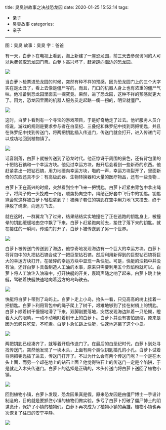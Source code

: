 title: 臭臭讲故事之决战恐龙园
date: 2020-01-25 15:52:14
tags:
- 亲子
- 臭臭故事
categories:
- 亲子
---

图：臭臭
故事：臭臭
字：爸爸

有一天，白萝卜在电视上看到，海上新建了一座恐龙园，前三天去参观访问的人可以免费领取恐龙园门票。白萝卜高兴坏了，赶紧跑向海边的恐龙园。

![](/images/story-with-chouchou-21/1584963915.jpg)

当白萝卜检票进恐龙园的时候，突然有种不祥的预感，因为恐龙园门上的三个大字实在是太丑了，看上去像是僵尸写的。而且，门口的机器人身上也有浓重的僵尸气味。他准备到恐龙园里面去一探究竟。果然，进了恐龙园，这种不祥的预感就更大了。因为，恐龙园里面的机器人服务员走起路一瘸一拐的，明显就僵尸。

![](/images/story-with-chouchou-21/1132898587.jpg)

这时，白萝卜看到有一个寻宝的游戏项目，于是好奇地走了过去。他听服务人员介绍说，游戏的规则是要求参与者在白垩纪、三叠纪和侏罗纪中找到两把钥匙，并且在侏罗纪中找到传送门，将两把钥匙插入传送门，传送门就会打开，进入传递门可以成功地回到植物镇了。

![](/images/story-with-chouchou-21/1575170780.jpg)

话音刚落，白萝卜就被传送到了恐龙时代。他正惊讶于周围的景色，还有背包里的十把钻石镐和一个幸运方块。他见过幸运方块，敲开后会看到一些新奇的东西。他赶紧拿出一把钻石镐，用力地砸向幸运方块，啪的一声，幸运方块裂开了，里面新奇的东西还真不少：有高级武器、生物转换器和大量的医疗物品，还有一些食物...

白萝卜正在高兴的时候，突然看到空中飞来一把钥匙。白萝卜赶紧由背包中拿出绳子，将绳子的一头挽成一个结，顺势扔向空中，绳结正好套中飞行中的钥匙。钥匙岂会就这样被白萝卜轻松拿到？！被绳子套住的钥匙在空中用力地飞来撞去，终于挣脱了绳索，向远方飞去。

就在这时，一群翼龙飞了过来，结果结结实实地撞在了正在逃跑的钥匙身上，被撞晕的钥匙缓缓地由空中飘了下来。白萝卜赶紧跑向前去，接住了落下来的钥匙。就在接住的一瞬间，传递门打开了，白萝卜被传送到了另一个世界。

![](/images/story-with-chouchou-21/1292212173.jpg)

白萝卜被传送门传送到了海边，他惊奇地发现海边有一个巨大的幸运方块。白萝卜将背包中的九把钻石镐合成了一把巨型钻石镐，然后利用新得到的巨型钻石镐将巨大的幸运方块打开，在破碎的幸运方块中显现一条快艇。可是，快艇的油箱中并没有油，还好白萝卜具备制造人工油的本事，原来只需要利用五个烈焰粉就可以。白萝卜将人工油注入油箱中，打开快艇的开关，轰鸣声随之响了起来。白萝卜跳上快艇，驾驶着快艇快速地向着远方的岛屿驶去。

![](/images/story-with-chouchou-21/1822678754.jpg)

快艇将白萝卜带到了岛屿上。白萝卜走上小岛，抬头一看，只见高高的树上挂着一把钥匙。白萝卜利用背包中的绳子爬上了树干，艰难地够到了挂在树梢上的钥匙。白萝卜顺着树干慢慢地滑了下来，双脚刚要落地，突然发现海边趴着一只恐鳄，瞪着大大的眼睛，一动不动地盯着树干上的白萝卜。白萝卜并没有害怕退缩，原来是因为恐鳄只吃荤，不吃素。白萝卜急忙跳上快艇，快速地逃离了这个小岛。

![](/images/story-with-chouchou-21/1328114758.jpg)

两把钥匙已经凑齐了，就等着开启传送门了。在最后的白垩纪时代，白萝卜到处寻找传送门。突然他发现了一块木头，上面有两个类似钥匙插孔的小孔。白萝卜试着将两把钥匙插了进去，传送门打开了。不过为什么会有两个传送门呢？一个是在木头上面，而另一个却在地上的钻石上面？他觉得钻石上的传送门一定是个陷阱，于是就走入木头传送门。白萝卜的选择是正确的，木头传送门将白萝卜送回了植物小镇。

![](/images/story-with-chouchou-21/2025520329.jpg)

回到植物小镇，白萝卜发现，恐龙园果真是假。原来恐龙园是由僵尸博士一手设计制造的，目的就是要抓住小镇的植物们做实验。多亏了白萝卜打破了僵尸博士的阴谋诡计，保护了小镇的植物们。白萝卜再次成为了植物小镇的英雄，植物小镇也再次恢复了往日的安宁平静。

![](/images/story-with-chouchou-21/1091539166.jpg)